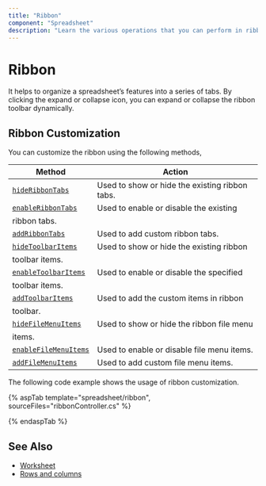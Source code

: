 ```yaml
---
title: "Ribbon"
component: "Spreadsheet"
description: "Learn the various operations that you can perform in ribbon of the Essential JS 2 Spreadsheet."
---
```


# Ribbon

It helps to organize a spreadsheet’s features into a series of tabs. By clicking the expand or collapse icon, you can expand or collapse the ribbon toolbar dynamically.

## Ribbon Customization

You can customize the ribbon using the following methods,

| Method | Action |
|-------|---------|
| [`hideRibbonTabs`](../api/spreadsheet/#hideribbontabs) | Used to show or hide the existing ribbon tabs. |
| [`enableRibbonTabs`](../api/spreadsheet/#enableribbontabs) | Used to enable or disable the existing
ribbon tabs. |
| [`addRibbonTabs`](../api/spreadsheet/#addribbontabs) | Used to add custom ribbon tabs. |
| [`hideToolbarItems`](../api/spreadsheet/#hidetoolbaritems) | Used to show or hide the existing ribbon
toolbar items. |
| [`enableToolbarItems`](../api/spreadsheet/#enabletoolbaritems) | Used to enable or disable the specified
toolbar items. |
| [`addToolbarItems`](../api/spreadsheet/#addtoolbaritems) | Used to add the custom items in ribbon
toolbar. |
| [`hideFileMenuItems`](../api/spreadsheet/#hidefilemenuitems) | Used to show or hide the ribbon file menu
items. |
| [`enableFileMenuItems`](../api/spreadsheet/#enablefilemenuitems) | Used to enable or disable file menu items. |
| [`addFileMenuItems`](../api/spreadsheet/#addfilemenuitems) | Used to add custom file menu items. |

The following code example shows the usage of ribbon customization.

{% aspTab template="spreadsheet/ribbon", sourceFiles="ribbonController.cs" %}

{% endaspTab %}

## See Also

* [Worksheet](./worksheet)
* [Rows and columns](./rows-and-columns)
